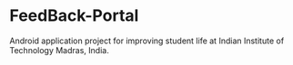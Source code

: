 # FeedBack-Portal
Android application project for improving student life at Indian Institute of Technology Madras, India.
